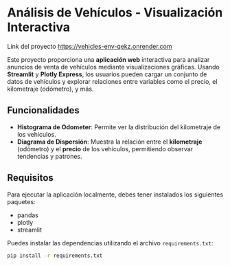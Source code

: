 # Análisis de Vehículos - Visualización Interactiva

Link del proyecto https://vehicles-env-qekz.onrender.com

Este proyecto proporciona una **aplicación web** interactiva para analizar anuncios de venta de vehículos mediante visualizaciones gráficas. Usando **Streamlit** y **Plotly Express**, los usuarios pueden cargar un conjunto de datos de vehículos y explorar relaciones entre variables como el precio, el kilometraje (odómetro), y más.

## Funcionalidades

- **Histograma de Odometer**: Permite ver la distribución del kilometraje de los vehículos.
- **Diagrama de Dispersión**: Muestra la relación entre el **kilometraje** (odómetro) y el **precio** de los vehículos, permitiendo observar tendencias y patrones.

## Requisitos

Para ejecutar la aplicación localmente, debes tener instalados los siguientes paquetes:

- pandas
- plotly
- streamlit

Puedes instalar las dependencias utilizando el archivo `requirements.txt`:

```bash
pip install -r requirements.txt

